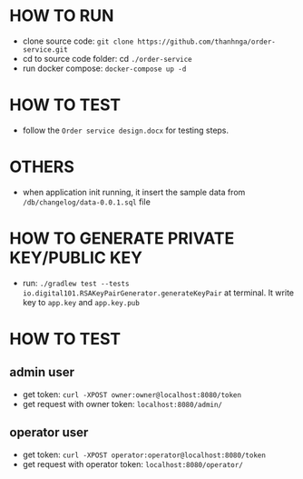 # HOW TO RUN
- clone source code: `git clone https://github.com/thanhnga/order-service.git`
- cd to source code folder: cd `./order-service`
- run docker compose: `docker-compose up -d`

# HOW TO TEST
- follow the `Order service design.docx` for testing steps.

# OTHERS
- when application init running, it insert the sample data from `/db/changelog/data-0.0.1.sql` file

# HOW TO GENERATE PRIVATE KEY/PUBLIC KEY
- run: `./gradlew test --tests io.digital101.RSAKeyPairGenerator.generateKeyPair` at terminal. It write key to `app.key` and `app.key.pub`

# HOW TO TEST
## admin user
- get token: `curl -XPOST owner:owner@localhost:8080/token` 
- get request with owner token: `localhost:8080/admin/`

## operator user
- get token: `curl -XPOST operator:operator@localhost:8080/token`
- get request with operator token: `localhost:8080/operator/`
